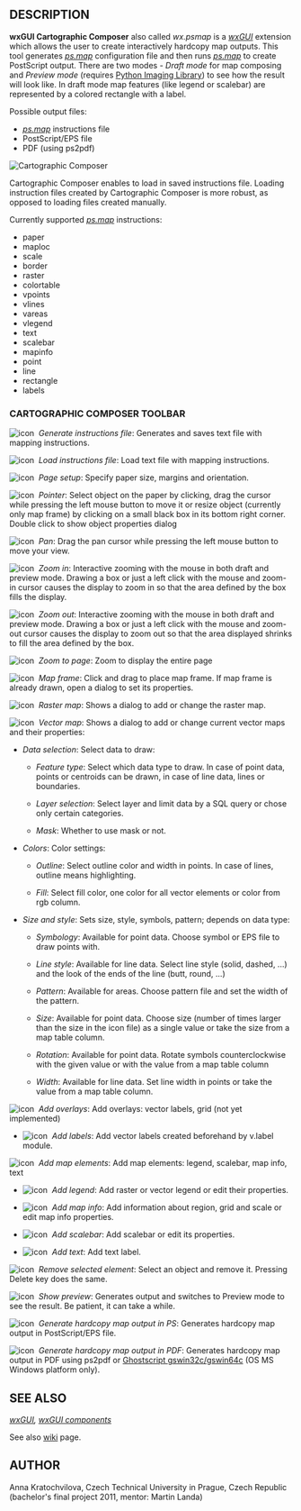 ## DESCRIPTION

**wxGUI Cartographic Composer** also called *wx.psmap* is a
*[wxGUI](wxGUI.md)* extension which allows the user to create
interactively hardcopy map outputs. This tool generates
*[ps.map](ps.map.md)* configuration file and then runs
*[ps.map](ps.map.md)* to create PostScript output. There are two modes -
*Draft mode* for map composing and *Preview mode* (requires [Python
Imaging Library](http://www.pythonware.com/products/pil/)) to see how
the result will look like. In draft mode map features (like legend or
scalebar) are represented by a colored rectangle with a label.

Possible output files:

- *[ps.map](ps.map.md)* instructions file
- PostScript/EPS file
- PDF (using ps2pdf)

![Cartographic Composer](psmap_frame.jpg)

Cartographic Composer enables to load in saved instructions file.
Loading instruction files created by Cartographic Composer is more
robust, as opposed to loading files created manually.

Currently supported *[ps.map](ps.map.md)* instructions:

- paper
- maploc
- scale
- border
- raster
- colortable
- vpoints
- vlines
- vareas
- vlegend
- text
- scalebar
- mapinfo
- point
- line
- rectangle
- labels

### CARTOGRAPHIC COMPOSER TOOLBAR

![icon](icons/script-save.png)  *Generate instructions file*:
Generates and saves text file with mapping instructions.

![icon](icons/script-load.png)  *Load instructions file*:
Load text file with mapping instructions.

![icon](icons/page-settings.png)  *Page setup*:
Specify paper size, margins and orientation.

![icon](icons/pointer.png)  *Pointer*:
Select object on the paper by clicking, drag the cursor while pressing
the left mouse button to move it or resize object (currently only map
frame) by clicking on a small black box in its bottom right corner.
Double click to show object properties dialog

![icon](icons/pan.png)  *Pan*:
Drag the pan cursor while pressing the left mouse button to move your
view.

![icon](icons/zoom-in.png)  *Zoom in*:
Interactive zooming with the mouse in both draft and preview mode.
Drawing a box or just a left click with the mouse and zoom-in cursor
causes the display to zoom in so that the area defined by the box fills
the display.

![icon](icons/zoom-out.png)  *Zoom out*:
Interactive zooming with the mouse in both draft and preview mode.
Drawing a box or just a left click with the mouse and zoom-out cursor
causes the display to zoom out so that the area displayed shrinks to
fill the area defined by the box.

![icon](icons/zoom-extent.png)  *Zoom to page*:
Zoom to display the entire page

![icon](icons/layer-add.png)  *Map frame*:
Click and drag to place map frame. If map frame is already drawn, open a
dialog to set its properties.

![icon](icons/layer-raster-add.png)  *Raster map*:
Shows a dialog to add or change the raster map.

![icon](icons/layer-vector-add.png)  *Vector map*:
Shows a dialog to add or change current vector maps and their
properties:

- *Data selection*:
Select data to draw:

  - *Feature type*:
    Select which data type to draw. In case of point data, points or
    centroids can be drawn, in case of line data, lines or boundaries.

  - *Layer selection*:
    Select layer and limit data by a SQL query or chose only certain
    categories.

  - *Mask*:
    Whether to use mask or not.

- *Colors*:
Color settings:

  - *Outline*:
    Select outline color and width in points. In case of lines, outline
    means highlighting.

  - *Fill*:
    Select fill color, one color for all vector elements or color from rgb
    column.

- *Size and style*:
Sets size, style, symbols, pattern; depends on data type:

  - *Symbology*:
    Available for point data. Choose symbol or EPS file to draw points with.

  - *Line style*:
    Available for line data. Select line style (solid, dashed, ...) and the
    look of the ends of the line (butt, round, ...)

  - *Pattern*:
    Available for areas. Choose pattern file and set the width of the
    pattern.

  - *Size*:
    Available for point data. Choose size (number of times larger than the
    size in the icon file) as a single value or take the size from a map
    table column.

  - *Rotation*:
    Available for point data. Rotate symbols counterclockwise with the given
    value or with the value from a map table column

  - *Width*:
    Available for line data. Set line width in points or take the value from
    a map table column.

![icon](icons/layer-more.png)  *Add overlays*:
Add overlays: vector labels, grid (not yet implemented)

- ![icon](icons/layer-label-add.png)  *Add labels*:
Add vector labels created beforehand by v.label module.

![icon](icons/overlay-add.png)  *Add map elements*:
Add map elements: legend, scalebar, map info, text

- ![icon](icons/legend-add.png)  *Add legend*:
Add raster or vector legend or edit their properties.

- ![icon](icons/map-info.png)  *Add map info*:
Add information about region, grid and scale or edit map info
properties.

- ![icon](icons/scalebar-add.png)  *Add scalebar*:
Add scalebar or edit its properties.

- ![icon](icons/text-add.png)  *Add text*:
Add text label.

![icon](icons/layer-remove.png)  *Remove selected element*:
Select an object and remove it. Pressing Delete key does the same.

![icon](icons/execute.png)  *Show preview*:
Generates output and switches to Preview mode to see the result. Be
patient, it can take a while.

![icon](icons/ps-export.png)  *Generate hardcopy map output in PS*:
Generates hardcopy map output in PostScript/EPS file.

![icon](icons/pdf-export.png)  *Generate hardcopy map output in PDF*:
Generates hardcopy map output in PDF using ps2pdf or [Ghostscript
gswin32c/gswin64c](https://www.ghostscript.com/releases/gsdnld.html) (OS
MS Windows platform only).

## SEE ALSO

*[wxGUI](wxGUI.md), [wxGUI components](wxGUI.components.md)*

See also
[wiki](https://grasswiki.osgeo.org/wiki/WxGUI_Cartographic_Composer)
page.

## AUTHOR

Anna Kratochvilova, Czech Technical University in Prague, Czech Republic
(bachelor's final project 2011, mentor: Martin Landa)
